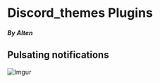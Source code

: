 # Discord_themes  Plugins
##### By Alten

## Pulsating notifications

![Imgur](https://i.imgur.com/dm1C4d9.gif)

```css

```

